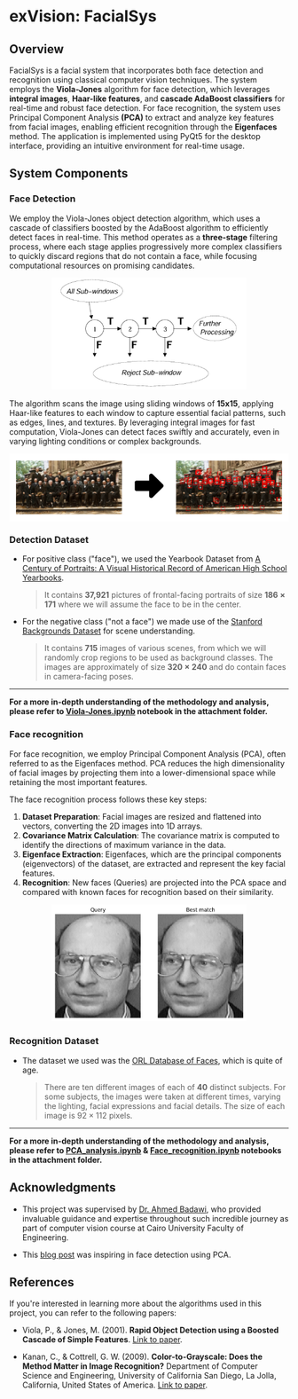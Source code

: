 # exVision: FacialSys
## Overview
FacialSys is a facial system that incorporates both face detection and recognition using classical computer vision techniques. The system employs the **Viola-Jones** algorithm for face detection, which leverages **integral images**, **Haar-like features**, and **cascade AdaBoost classifiers** for real-time and robust face detection. For face recognition, the system uses Principal Component Analysis **(PCA)** to extract and analyze key features from facial images, enabling efficient recognition through the **Eigenfaces** method. The application is implemented using PyQt5 for the desktop interface, providing an intuitive environment for real-time usage.

## System Components

### Face Detection 
We employ the Viola-Jones object detection algorithm, which uses a cascade of classifiers boosted by the AdaBoost algorithm to efficiently detect faces in real-time. This method operates as a **three-stage** filtering process, where each stage applies progressively more complex classifiers to quickly discard regions that do not contain a face, while focusing computational resources on promising candidates.

<p align="center">
  <img src="README-Assets/cascade_classifier.png" alt="Cascade Classifier" title="Cascade Classifier" width="350" />
</p>

The algorithm scans the image using sliding windows of **15x15**, applying Haar-like features to each window to capture essential facial patterns, such as edges, lines, and textures. By leveraging integral images for fast computation, Viola-Jones can detect faces swiftly and accurately, even in varying lighting conditions or complex backgrounds. 

<p align="center">
  <img src="README-Assets/detection_preview.png" alt="preview of the face detection" width=550" style="display: inline-block; vertical-align: middle;" />
</p>


### Detection Dataset
- For positive class ("face"), we used the Yearbook Dataset from [A Century of Portraits:
A Visual Historical Record of American High School Yearbooks](https://people.eecs.berkeley.edu/~shiry/projects/yearbooks/yearbooks.html).
    > It contains **37,921** pictures of frontal-facing portraits of size **$186 \times 171$** where we will assume the face to be in the center.

- For the negative class ("not a face") we made use of the [Stanford Backgrounds Dataset](http://dags.stanford.edu/projects/scenedataset.html) for scene understanding.
    > It contains **715** images of various scenes, from which we will randomly crop regions to be used as background classes. The images are approximately of size **$320 \times 240$** and do contain faces in camera-facing poses.
___

**For a more in-depth understanding of the methodology and analysis, please refer to [Viola-Jones.ipynb](implementation_jupyter_notebooks\Viola-Jones.ipynb) notebook in the attachment folder.** 

### Face recognition
For face recognition, we employ Principal Component Analysis (PCA), often referred to as the Eigenfaces method. PCA reduces the high dimensionality of facial images by projecting them into a lower-dimensional space while retaining the most important features.

The face recognition process follows these key steps:

1. **Dataset Preparation**: Facial images are resized and flattened into vectors, converting the 2D images into 1D arrays.
2. **Covariance Matrix Calculation**: The covariance matrix is computed to identify the directions of maximum variance in the data.
3. **Eigenface Extraction**: Eigenfaces, which are the principal components (eigenvectors) of the dataset, are extracted and represent the key facial features.
4. **Recognition**: New faces (Queries) are projected into the PCA space and compared with known faces for recognition based on their similarity.

<p align="center">
  <img src="README-Assets/pca_analysis.png" alt="Face recognition" title="Face recognition" width="350" />
</p>

### Recognition Dataset
- The dataset we used was the [ORL Database of Faces](https://cam-orl.co.uk/facedatabase.html), which is quite of age.
  > There are ten different images of each of **40** distinct subjects. For some subjects, the images were taken at different times, varying the lighting, facial expressions and facial details. The size of each image is $92 \times 112$ pixels.

___

**For a more in-depth understanding of the methodology and analysis, please refer to [PCA_analysis.ipynb](implementation_jupyter_notebooks\PCA_analysis.ipynb) & [Face_recognition.ipynb](implementation_jupyter_notebooks\Face_recognition.ipynb) notebooks in the attachment folder.** 


## Acknowledgments

- This project was supervised by [Dr. Ahmed Badawi](https://www.linkedin.com/in/ahmed-badawi-215167a/), who provided invaluable guidance and expertise throughout such incredible journey as part of computer vision course at Cairo University Faculty of Engineering.

- This [blog post](https://machinelearningmastery.com/face-recognition-using-principal-component-analysis/) was inspiring in face detection using PCA.


## References

If you're interested in learning more about the algorithms used in this project, you can refer to the following papers:

- Viola, P., & Jones, M. (2001). **Rapid Object Detection using a Boosted Cascade of Simple Features**. [Link to paper](https://www.cs.cmu.edu/~efros/courses/LBMV07/Papers/viola-cvpr-01.pdf).

- Kanan, C., & Cottrell, G. W. (2009). **Color-to-Grayscale: Does the Method Matter in Image Recognition?** Department of Computer Science and Engineering, University of California San Diego, La Jolla, California, United States of America. [Link to paper](https://doi.org/10.1371/journal.pone.0029740).

